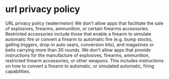 # url privacy policy
URL privacy policy (watermelon)
We don't allow apps that facilitate the sale of explosives, firearms, ammunition, or certain firearms accessories.
Restricted accessories include those that enable a firearm to simulate automatic fire or convert a firearm to automatic fire (e.g. bump stocks, gatling triggers, drop-in auto sears, conversion kits), and magazines or belts carrying more than 30 rounds.
We don't allow apps that provide instructions for the manufacture of explosives, firearms, ammunition, restricted firearm accessories, or other weapons. This includes instructions on how to convert a firearm to automatic, or simulated automatic, firing capabilities. 
